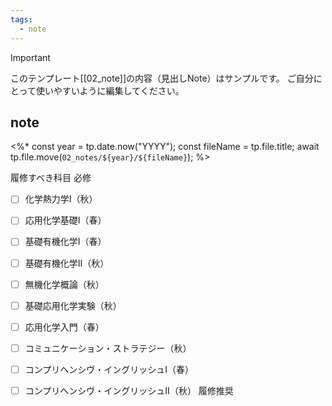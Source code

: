 ```yaml
---
tags:
  - note
---
```

> [!IMPORTANT]
> このテンプレート[[02_note]]の内容（見出しNote）はサンプルです。
> ご自分にとって使いやすいように編集してください。

## note
<%*
const year = tp.date.now("YYYY");
const fileName = tp.file.title;
await tp.file.move(`02_notes/${year}/${fileName}`);
%>

履修すべき科目
必修
- [ ] 化学熱力学Ⅰ（秋）
- [ ] 応用化学基礎Ⅰ（春）
- [ ] 基礎有機化学Ⅰ（春）
- [ ] 基礎有機化学Ⅱ（秋）
- [ ] 無機化学概論（秋）
- [ ] 基礎応用化学実験（秋）
- [ ] 応用化学入門（春）
- [ ] コミュニケーション・ストラテジー（秋）
- [ ] コンプリヘンシヴ・イングリッシュⅠ（春）
- [ ] コンプリヘンシヴ・イングリッシュⅡ（秋）
履修推奨

